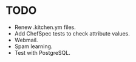 TODO
====

* Renew .kitchen.ym files.
* Add ChefSpec tests to check attribute values.
* Webmail.
* Spam learning.
* Test with PostgreSQL.

